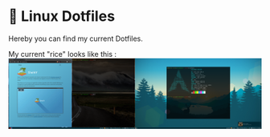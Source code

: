 # 👻 Linux Dotfiles

Hereby you can find my current Dotfiles.


My current "rice" looks like this :
![Rice](https://raw.githubusercontent.com/Jpfonseca/Ghostfiles/master/pics/neofetch.png)

